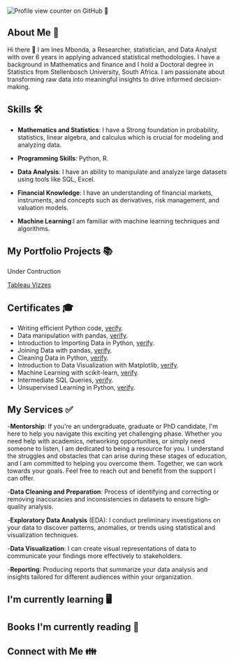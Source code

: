 
![Profile view counter on GitHub](https://komarev.com/ghpvc/?username=audines)  🚀



## About Me 💬

Hi there 👋 I am Ines Mbonda, a Researcher, statistician, and Data Analyst with over 6 years in applying advanced statistical methodologies. I have a background in Mathematics and finance and I hold a Doctoral degree in Statistics from Stellenbosch University, South Africa. I am passionate about transforming raw data into meaningful insights to drive informed decision-making.

## Skills 🛠️
 - **Mathematics and Statistics**: I have a Strong foundation in probability, statistics, linear algebra, and calculus which is crucial for modeling and analyzing data.
  
 - **Programming Skills**: Python, R.
   
 - **Data Analysis**: I have an ability to manipulate and analyze large datasets using tools like SQL, Excel.
   
 - **Financial Knowledge**: I have an understanding of financial markets, instruments, and concepts such as derivatives, risk management, and valuation models.
   
 - **Machine Learning**:I am familiar with machine learning techniques and algorithms.
 
## My Portfolio Projects 📚

Under Contruction

[Tableau Vizzes](https://public.tableau.com/app/profile/in.s2330/vizzes)

## Certificates 🎓

 -	Writing efficient Python code, [verify](https://www.datacamp.com/statement-of-accomplishment/course/7db2a6233ee23ac50effe50e53b6f0ad960c557a?raw=1).
 -	Data manipulation with pandas, [verify](https://www.datacamp.com/statement-of-accomplishment/course/963a255f0057216acdbc05fe5a75f735d0b154c7?raw=1).
 -	Introduction to Importing Data in Python, [verify](https://www.datacamp.com/statement-of-accomplishment/course/59b206606d97358bc44829ee74a318416d9b5b5b?raw=1).
 -	Joining Data with pandas, [verify](https://www.datacamp.com/statement-of-accomplishment/course/cea555bcf1ac4ec959c1e07d3a945aa436005021?raw=1).
 - Cleaning Data in Python, [verify](https://www.datacamp.com/statement-of-accomplishment/course/c29bd23453df395f9273e79d6135e50f7f6ad585?raw=1).
 -	Introduction to Data Visualization with Matplotlib, [verify](https://www.datacamp.com/statement-of-accomplishment/course/f9008a005a01109b5efed8ad042dc17300e8b3e3?raw=1).
 -	Machine Learning with scikit-learn, [verify](https://www.datacamp.com/statement-of-accomplishment/course/b089fb228fe031cff5e609d60700ac0c595af2a9?raw=1).
 -	Intermediate SQL Queries, [verify](https://www.datacamp.com/statement-of-accomplishment/course/822d2ffe039b027c4b4dda231ea3fd3197753dbd?raw=1).
 -	Unsupervised Learning in Python, [verify](https://www.datacamp.com/completed/statement-of-accomplishment/course/76f3f584a7535dbba728d58795bc2629ec4b7504).
  


## My Services ✅

 -**Mentorship**: If you're an undergraduate, graduate or PhD candidate, I'm here to help you navigate this exciting yet challenging phase. Whether you need help with academics, networking opportunities, or simply need someone to listen, I am dedicated to being a resource for you. I understand the struggles and obstacles that can arise during these stages of education, and I am committed to helping you overcome them. Together, we can work towards your goals. Feel free to reach out and benefit from the support I can offer.


 -**Data Cleaning and Preparation**: Process of identifying and correcting or removing inaccuracies and inconsistencies in datasets to ensure high-quality analysis.
 
 -**Exploratory Data Analysis** (EDA): I conduct preliminary investigations on your data to discover patterns, anomalies, or trends using statistical and visualization techniques.
 
 -**Data Visualization**: I can create visual representations of data to communicate your findings more effectively to stakeholders.
 
 -**Reporting**: Producing reports that summarize your data analysis and insights tailored for different audiences within your organization.
 
## I'm currently learning 🖥

## Books I'm currently reading 📖


## Connect with Me 👪
